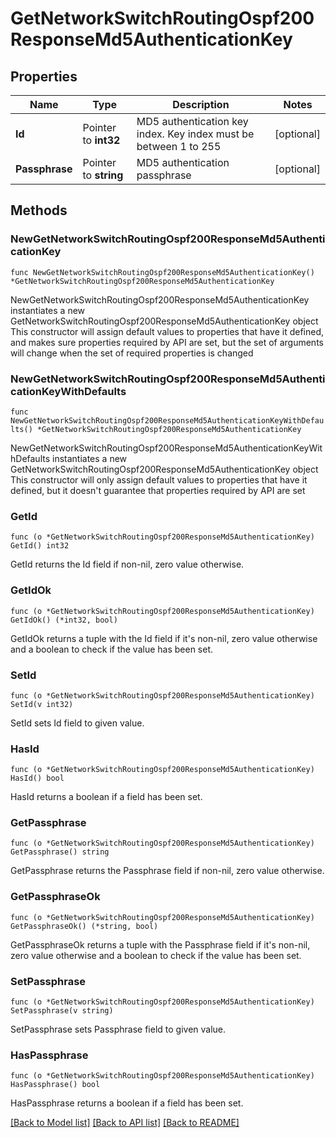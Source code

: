 # GetNetworkSwitchRoutingOspf200ResponseMd5AuthenticationKey

## Properties

Name | Type | Description | Notes
------------ | ------------- | ------------- | -------------
**Id** | Pointer to **int32** | MD5 authentication key index. Key index must be between 1 to 255 | [optional] 
**Passphrase** | Pointer to **string** | MD5 authentication passphrase | [optional] 

## Methods

### NewGetNetworkSwitchRoutingOspf200ResponseMd5AuthenticationKey

`func NewGetNetworkSwitchRoutingOspf200ResponseMd5AuthenticationKey() *GetNetworkSwitchRoutingOspf200ResponseMd5AuthenticationKey`

NewGetNetworkSwitchRoutingOspf200ResponseMd5AuthenticationKey instantiates a new GetNetworkSwitchRoutingOspf200ResponseMd5AuthenticationKey object
This constructor will assign default values to properties that have it defined,
and makes sure properties required by API are set, but the set of arguments
will change when the set of required properties is changed

### NewGetNetworkSwitchRoutingOspf200ResponseMd5AuthenticationKeyWithDefaults

`func NewGetNetworkSwitchRoutingOspf200ResponseMd5AuthenticationKeyWithDefaults() *GetNetworkSwitchRoutingOspf200ResponseMd5AuthenticationKey`

NewGetNetworkSwitchRoutingOspf200ResponseMd5AuthenticationKeyWithDefaults instantiates a new GetNetworkSwitchRoutingOspf200ResponseMd5AuthenticationKey object
This constructor will only assign default values to properties that have it defined,
but it doesn't guarantee that properties required by API are set

### GetId

`func (o *GetNetworkSwitchRoutingOspf200ResponseMd5AuthenticationKey) GetId() int32`

GetId returns the Id field if non-nil, zero value otherwise.

### GetIdOk

`func (o *GetNetworkSwitchRoutingOspf200ResponseMd5AuthenticationKey) GetIdOk() (*int32, bool)`

GetIdOk returns a tuple with the Id field if it's non-nil, zero value otherwise
and a boolean to check if the value has been set.

### SetId

`func (o *GetNetworkSwitchRoutingOspf200ResponseMd5AuthenticationKey) SetId(v int32)`

SetId sets Id field to given value.

### HasId

`func (o *GetNetworkSwitchRoutingOspf200ResponseMd5AuthenticationKey) HasId() bool`

HasId returns a boolean if a field has been set.

### GetPassphrase

`func (o *GetNetworkSwitchRoutingOspf200ResponseMd5AuthenticationKey) GetPassphrase() string`

GetPassphrase returns the Passphrase field if non-nil, zero value otherwise.

### GetPassphraseOk

`func (o *GetNetworkSwitchRoutingOspf200ResponseMd5AuthenticationKey) GetPassphraseOk() (*string, bool)`

GetPassphraseOk returns a tuple with the Passphrase field if it's non-nil, zero value otherwise
and a boolean to check if the value has been set.

### SetPassphrase

`func (o *GetNetworkSwitchRoutingOspf200ResponseMd5AuthenticationKey) SetPassphrase(v string)`

SetPassphrase sets Passphrase field to given value.

### HasPassphrase

`func (o *GetNetworkSwitchRoutingOspf200ResponseMd5AuthenticationKey) HasPassphrase() bool`

HasPassphrase returns a boolean if a field has been set.


[[Back to Model list]](../README.md#documentation-for-models) [[Back to API list]](../README.md#documentation-for-api-endpoints) [[Back to README]](../README.md)


